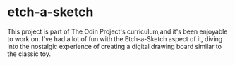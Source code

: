 # etch-a-sketch

This project is part of The Odin Project's curriculum,and it's
been enjoyable to work on. I've had a lot of fun with the Etch-a-Sketch
aspect of it, diving into the nostalgic experience of creating a digital
drawing board similar to the classic toy.
